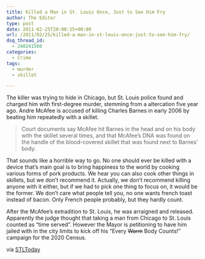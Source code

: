 ```yaml
---
title: Killed a Man in St. Louis Once, Just to See Him Fry
author: The Editor
type: post
date: 2011-02-25T20:00:15+00:00
url: /2011/02/25/killed-a-man-in-st-louis-once-just-to-see-him-fry/
dsq_thread_id:
  - 240241560
categories:
  - Crime
tags:
  - murder
  - skillet

---
```

[<img class="size-full wp-image-9089 alignright" title="skillet" src="http://media.punchingkitty.com/wordpress/2011/02/skillet.jpg?filter=resize&w=250" alt="" />][1]The killer was trying to hide in Chicago, but St. Louis police found and charged him with first-degree murder, stemming from a altercation five year ago. Andre McAfee is accused of killing Charles Barnes in early 2006 by beating him repeatedly with a skillet.

> Court documents say McAfee hit Barnes in the head and on his body with the skillet several times, and that McAfee&#8217;s DNA was found on the handle of the blood-covered skillet that was found next to Barnes&#8217; body.

That sounds like a horrible way to go. No one should ever be killed with a device that&#8217;s main goal is to bring happiness to the world by cooking various forms of pork products. We hear you can also cook other things in skillets, but we don&#8217;t recommend it. Actually, we don&#8217;t recommend killing anyone with it either, but if we had to pick one thing to focus on, it would be the former. We don&#8217;t care what people tell you, no one wants french toast instead of bacon. Only French people probably, but they hardly count.

After the McAfee&#8217;s extradition to St. Louis, he was arraigned and released. Apparently the judge thought that taking a man from Chicago to St. Louis counted as &#8220;time served&#8221;. However the Mayor is petitioning to have him jailed with in the city limits to kick off his &#8220;Every <del>Warm</del> Body Counts!&#8221; campaign for the 2020 Census.

via <a href="http://www.stltoday.com/news/local/metro/article_1dcf9828-4067-11e0-a18d-0017a4a78c22.html?mode=story" target="_blank">STLToday</a>

&nbsp;

 [1]: http://media.punchingkitty.com/wordpress/2011/02/skillet.jpg